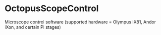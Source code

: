 # OctopusScopeControl
Microscope control software (supported hardware = Olympus IX81, Andor iXon, and certain PI stages)
